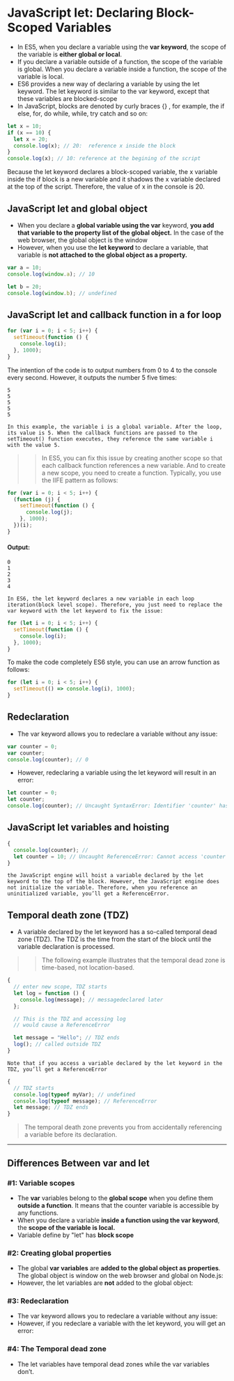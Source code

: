 # JavaScript let: Declaring Block-Scoped Variables

- In ES5, when you declare a variable using the **var keyword**, the scope of the variable is **either global or local**.
- If you declare a variable outside of a function, the scope of the variable is global. When you declare a variable inside a function, the scope of the variable is local.
- ES6 provides a new way of declaring a variable by using the let keyword. The let keyword is similar to the var keyword, except that these variables are blocked-scope
- In JavaScript, blocks are denoted by curly braces {} , for example, the if else, for, do while, while, try catch and so on:

```js
let x = 10;
if (x == 10) {
  let x = 20;
  console.log(x); // 20:  reference x inside the block
}
console.log(x); // 10: reference at the begining of the script
```

Because the let keyword declares a block-scoped variable, the x variable inside the if block is a new variable and it shadows the x variable declared at the top of the script. Therefore, the value of x in the console is 20.

## JavaScript let and global object

- When you declare a **global variable using the var** keyword, **you add that variable to the property list of the global object.** In the case of the web browser, the global object is the window
- However, when you use the **let keyword** to declare a variable, that variable is **not attached to the global object as a property.**

```js
var a = 10;
console.log(window.a); // 10

let b = 20;
console.log(window.b); // undefined
```

## JavaScript let and callback function in a for loop

```js
for (var i = 0; i < 5; i++) {
  setTimeout(function () {
    console.log(i);
  }, 1000);
}
```

The intention of the code is to output numbers from 0 to 4 to the console every second. However, it outputs the number 5 five times:

```
5
5
5
5
5
```

`In this example, the variable i is a global variable. After the loop, its value is 5. When the callback functions are passed to the setTimeout() function executes, they reference the same variable i with the value 5.`

> > In ES5, you can fix this issue by creating another scope so that each callback function references a new variable. And to create a new scope, you need to create a function. Typically, you use the IIFE pattern as follows:

```js
for (var i = 0; i < 5; i++) {
  (function (j) {
    setTimeout(function () {
      console.log(j);
    }, 1000);
  })(i);
}
```

#### Output:

```
0
1
2
3
4
```

`In ES6, the let keyword declares a new variable in each loop iteration(block level scope). Therefore, you just need to replace the var keyword with the let keyword to fix the issue:`

```js
for (let i = 0; i < 5; i++) {
  setTimeout(function () {
    console.log(i);
  }, 1000);
}
```

To make the code completely ES6 style, you can use an arrow function as follows:

```js
for (let i = 0; i < 5; i++) {
  setTimeout(() => console.log(i), 1000);
}
```

## Redeclaration

- The var keyword allows you to redeclare a variable without any issue:

```js
var counter = 0;
var counter;
console.log(counter); // 0
```

- However, redeclaring a variable using the let keyword will result in an error:

```js
let counter = 0;
let counter;
console.log(counter); // Uncaught SyntaxError: Identifier 'counter' has already been declared
```

## JavaScript let variables and hoisting

```js
{
  console.log(counter); //
  let counter = 10; // Uncaught ReferenceError: Cannot access 'counter' before initialization
}
```

`the JavaScript engine will hoist a variable declared by the let keyword to the top of the block. However, the JavaScript engine does not initialize the variable. Therefore, when you reference an uninitialized variable, you’ll get a ReferenceError.`

## Temporal death zone (TDZ)

- A variable declared by the let keyword has a so-called temporal dead zone (TDZ). The TDZ is the time from the start of the block until the variable declaration is processed.

> > The following example illustrates that the temporal dead zone is time-based, not location-based.

```js
{
  // enter new scope, TDZ starts
  let log = function () {
    console.log(message); // messagedeclared later
  };

  // This is the TDZ and accessing log
  // would cause a ReferenceError

  let message = "Hello"; // TDZ ends
  log(); // called outside TDZ
}
```

`Note that if you access a variable declared by the let keyword in the TDZ, you’ll get a ReferenceError `

```js
{
  // TDZ starts
  console.log(typeof myVar); // undefined
  console.log(typeof message); // ReferenceError
  let message; // TDZ ends
}
```

> The temporal death zone prevents you from accidentally referencing a variable before its declaration.

---

## Differences Between var and let

### **#1: Variable scopes**

- The **var** variables belong to the **global scope** when you define them **outside a function**. It means that the counter variable is accessible by any functions.
- When you declare a variable **inside a function using the var keyword**, the **scope of the variable is local.**
- Variable define by "let" has **block scope**

### **#2: Creating global properties**

- The global **var variables** are **added to the global object as properties**. The global object is window on the web browser and global on Node.js:
- However, the let variables are **not** added to the global object:

### **#3: Redeclaration**

- The var keyword allows you to redeclare a variable without any issue:
- However, if you redeclare a variable with the let keyword, you will get an error:

### **#4: The Temporal dead zone**

- The let variables have temporal dead zones while the var variables don’t.
